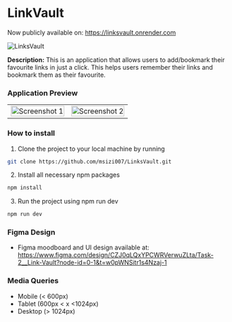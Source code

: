 # LinkVault

Now publicly available on: https://linksvault.onrender.com

![LinksVault](https://socialify.git.ci/msizi007/LinksVault/image?language=1&owner=1&name=1&stargazers=1&theme=Light)


**Description:** This is an application that allows users to add/bookmark their favourite links in just a click. This helps users remember their links and bookmark them as their favourite.

### Application Preview
<table>
  <tr>
    <td>
      <img width="100%" src="https://github.com/user-attachments/assets/78278be3-c053-4286-9a0d-0800f5e607e8" alt="Screenshot 1" />
    </td>
    <td>
      <img width="100%" src="https://github.com/user-attachments/assets/d50a7cb5-eb09-4a2a-97f9-9e91737629c9" alt="Screenshot 2" />
    </td>
  </tr>
</table>

### How to install

1. Clone the project to your local machine by running

```bash
git clone https://github.com/msizi007/LinksVault.git
```

2. Install all necessary npm packages

```bash
npm install
```

3. Run the project using npm run dev

```bash
npm run dev
```

### Figma Design
- Figma moodboard and UI design available at: https://www.figma.com/design/CZJ0qLQxYPCWRVerwuZLta/Task-2__Link-Vault?node-id=0-1&t=w0pWNSitr1s4Nzaj-1

### Media Queries

- Mobile (< 600px)
- Tablet (600px < x <1024px)
- Desktop (> 1024px)

